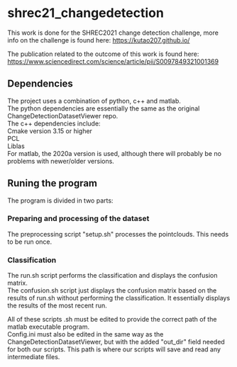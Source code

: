 # shrec21_changedetection

This work is done for the SHREC2021 change detection challenge, more info on the challenge is found here: https://kutao207.github.io/

The publication related to the outcome of this work is found here: https://www.sciencedirect.com/science/article/pii/S0097849321001369

## Dependencies
The project uses a combination of python, c++ and matlab.  
The python dependencies are essentially the same as the original ChangeDetectionDatasetViewer repo.  
The c++ dependencies include:  
Cmake version 3.15 or higher  
PCL  
Liblas  
For matlab, the 2020a version is used, although there will probably be no problems with newer/older versions.  

## Runing the program
The program is divided in two parts:
### Preparing and processing of the dataset
The preprocessing script "setup.sh" processes the pointclouds. This needs to be run once.  

### Classification
The run.sh script performs the classification and displays the confusion matrix.  
The confusion.sh script just displays the confusion matrix based on the results of run.sh without performing the classification. It essentially displays the results of the most recent run.

All of these scripts .sh must be edited to provide the correct path of the matlab executable program.  
Config.ini must also be edited in the same way as the ChangeDetectionDatasetViewer, but with the added "out_dir" field needed for both our scripts. This path is where our scripts will save and read any intermediate files.
